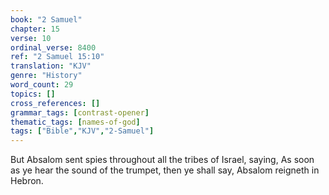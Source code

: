```yaml
---
book: "2 Samuel"
chapter: 15
verse: 10
ordinal_verse: 8400
ref: "2 Samuel 15:10"
translation: "KJV"
genre: "History"
word_count: 29
topics: []
cross_references: []
grammar_tags: [contrast-opener]
thematic_tags: [names-of-god]
tags: ["Bible","KJV","2-Samuel"]
---
```

But Absalom sent spies throughout all the tribes of Israel, saying, As soon as ye hear the sound of the trumpet, then ye shall say, Absalom reigneth in Hebron.
